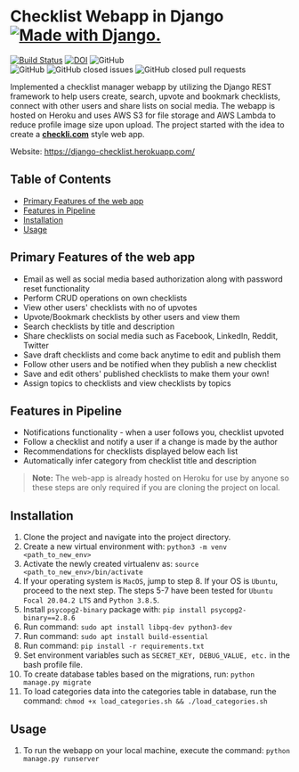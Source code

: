 # Checklist Webapp in Django <a href="http://www.djangoproject.com/"><img src="https://www.djangoproject.com/m/img/badges/djangomade124x25.gif" border="0" alt="Made with Django." title="Made with Django." /></a>

[![Build Status](https://travis-ci.com/cagandhi/Checklist-Webapp-Django.svg?branch=master)](https://travis-ci.com/cagandhi/Checklist-Webapp-Django)
[![DOI](https://zenodo.org/badge/246933227.svg)](https://zenodo.org/badge/latestdoi/246933227)
![GitHub](https://img.shields.io/github/license/cagandhi/Checklist-Webapp-Django)
<br>
![GitHub](https://img.shields.io/badge/language-python-blue.svg)
![GitHub closed issues](https://img.shields.io/github/issues-closed-raw/cagandhi/Checklist-Webapp-Django)
![GitHub closed pull requests](https://img.shields.io/github/issues-pr-closed-raw/cagandhi/Checklist-Webapp-Django)

Implemented a checklist manager webapp by utilizing the Django REST framework to help users create, search, upvote and bookmark checklists, connect with other users and share lists on social media. The webapp is hosted on Heroku and uses AWS S3 for file storage and AWS Lambda to reduce profile image size upon upload. The project started with the idea to create a [<strong>checkli.com</strong>](https://www.checkli.com/) style web app.

Website: https://django-checklist.herokuapp.com/


## Table of Contents
  * [Primary Features of the web app](#primary-features-of-the-web-app)
  * [Features in Pipeline](#features-in-pipeline)
  * [Installation](#installation)
  * [Usage](#usage)

## Primary Features of the web app
* Email as well as social media based authorization along with password reset functionality
* Perform CRUD operations on own checklists
* View other users' checklists with no of upvotes
* Upvote/Bookmark checklists by other users and view them
* Search checklists by title and description
* Share checklists on social media such as Facebook, LinkedIn, Reddit, Twitter
* Save draft checklists and come back anytime to edit and publish them
* Follow other users and be notified when they publish a new checklist
* Save and edit others' published checklists to make them your own!
* Assign topics to checklists and view checklists by topics

## Features in Pipeline
* Notifications functionality - when a user follows you, checklist upvoted
* Follow a checklist and notify a user if a change is made by the author
* Recommendations for checklists displayed below each list
* Automatically infer category from checklist title and description

> <strong>Note:</strong> The web-app is already hosted on Heroku for use by anyone so these steps are only required if you are cloning the project on local.

## Installation
1. Clone the project and navigate into the project directory.
2. Create a new virtual environment with: ```python3 -m venv <path_to_new_env>```
3. Activate the newly created virtualenv as: ```source <path_to_new_env>/bin/activate```
4. If your operating system is `MacOS`, jump to step 8. If your OS is `Ubuntu`, proceed to the next step. The steps 5-7 have been tested for `Ubuntu Focal 20.04.2 LTS` and `Python 3.8.5`.
5. Install `psycopg2-binary` package with: `pip install psycopg2-binary==2.8.6`
6. Run command: `sudo apt install libpq-dev python3-dev`
7. Run command: `sudo apt install build-essential`
8. Run command: ```pip install -r requirements.txt```
9. Set environment variables such as `SECRET_KEY, DEBUG_VALUE, etc.` in the bash profile file.
10. To create database tables based on the migrations, run: `python manage.py migrate`
11. To load categories data into the categories table in database, run the command: `chmod +x load_categories.sh && ./load_categories.sh`

## Usage
1. To run the webapp on your local machine, execute the command: ```python manage.py runserver```
